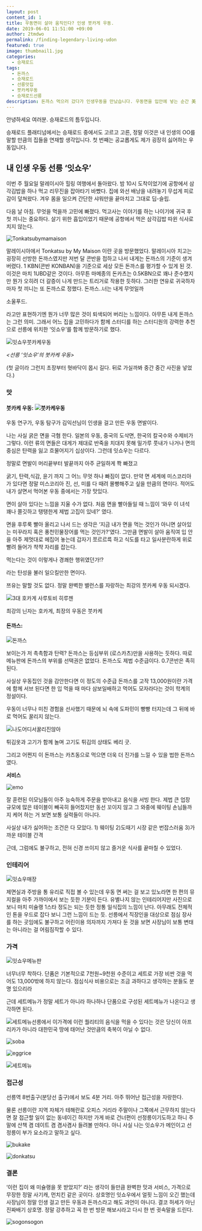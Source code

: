 ```yaml
---
layout: post
content_id: 1
title: 우동면이 살아 움직인다? 인생 붓카게 우동.
date: 2019-06-01 11:51:00 +09:00
author: 2tmdwo
permalink: /finding-legendary-living-udon
featured: true
image: thumbnail1.jpg
categories:
  - 승재로드
tags:
  - 돈까스
  - 승재로드
  - 선릉맛집
  - 붓카케우동
  - 승재로드선릉
description: 돈까스 먹으러 갔다가 인생우동을 만났습니다. 우동면을 입안에 넣는 순간 美美가 울려퍼진다!
---
```


 안녕하세요 여러분. 승재로드의 틈두입니다.

 승재로드 플래티넘에서는 승재로드 중에서도 고르고 고른, 정말 이것은 내 인생의 OO를 말할 만큼의 집들을 연재할 생각입니다. 첫 번째는 공교롭게도 제가 굉장히 싫어하는 우동입니다.

## 내 인생 우동 선릉 ‘잇쇼우’

 이번 주 월요일 말레이시아 힐링 여행에서 돌아왔다. 밤 10시 도착이었기에 공항에서 삼각김밥을 하나 먹고 리무진을 잡아타기 바빴다. 집에 와선 배낭을 내려놓기 무섭게 피로감이 덮쳐왔다. 겨우 몸을 일으켜 간단한 샤워만을 끝마치고 그대로 딥-슬립.

다음 날 아침. 무엇을 먹을까 고민에 빠졌다. 먹고사는 이야기를 하는 나이기에 귀국 후 첫 끼니는 중요하다. 살기 위한 흡입이었기 때문에 공항에서 먹은 삼각김밥 따윈 식사로 치지 않는다.

![Tonkatsubymamaison](https://lh3.googleusercontent.com/VyTrrKSsH11AOitI-MvZyTvhO98ACtOPoL0SQt7PTZSqFKuqt_d3jHt8m5FRgKoghSibMkMZw54CzNJgEISF_kcuzlRXTM97sYxQFM2zXS6NqnqprBqf9dycle63cxVyS9i1HhPaU8fGX08_g5ms6i0XDNSRoobARwCH_thZd0ZdszXSEsA2RED-tpXALMp5Mon7LN5mXLxDu86Q5bWX4kJiMK2FFlurp__cmgnPJRNuwS5P1YaehDcVQ9WBCUZ7prTHYKB5FK5h24Q4UxUykinxu17hndlqS183pFIvjcHlCu438BOtK2GrqF6F1fh6KL3CaeXoGPLaWDthdP8unxImCQBHi6Q_p2lerMRn1But7rNM3ds5fDhaDLBBnyzczOcYu63Gd0oD47VrkIbZlV3k6eto0TIvV6OHA9b0M83r3YfAi5vpVugWVqbTQV_ekDApHEuRUoMG6fJ2WFPRe3EkSXMzqAneAf16f9u2yGoQzmEw8dzH_dJkvJbGbWEHELD32kcovxDFjb1glJXpk03BSevLt9utYWr32xLe7eawGPw9icdHprBeURsqE3xeZy6N9nX-K0_aJLJzOh3kO030yDxFZBsxzqXBfxZ4Rzxuw7PsZaA_WJR7TgJtslNFnfM_BNif8SlSxxLL8iZDU0hy2JLjoZ2wQarnFdyRkBi6MpkIoGQJNriFloyUPvnJyAunKo7gi0QCr4XlrFiDDx_j=w1204-h903-no)

*<Tonkatsu by My Maison>*





 말레이시아에서 Tonkatsu by My Maison 이란 곳을 방문했었다. 말레이시아 치고는 굉장히 선방한 돈까스였지만 저번 달 콘반을 접하고 나서 내게는 돈까스의 기준이 생겨버렸다. 1 KBN(콘반 KONBAN)을 기준으로 세상 모든 돈까스를 평가할 수 있게 된 것. 이것은 마치 1UBD같은 것이다. 아무튼 마메종의 돈카츠는 0.5KBN으로 꽤나 준수했지만 뭔가 오히려 더 갈증이 나게 만드는 트리거로 작용한 듯하다. 그러한 연유로 귀국하자 마자 첫 끼니는 또 돈까스로 정했다. 돈까스..너는 내게 무엇일까

소울푸드.

라고만 표현하기엔 뭔가 너무 많은 것이 퇴색되어 버리는 느낌이다. 아무튼 내게 돈까스는 그런 의미. 그래서 어느 집을 고민하다가 함께 스터디를 하는 스터디원의 강력한 추천으로 선릉에 위치한 ‘잇쇼우’를 함께 방문하기로 했다.

![잇쇼우붓카케우동](https://lh3.googleusercontent.com/k7C67fWhO2kX8nVM0c47enwblF4Hg_lkJkQkaD1zsIhRzWJONMEJsNK7ryRTXGT2xm_dGb1KJGBz2_U_uD641lAa1pJKxvxEIoCMvf-19b_jkh60bgqfKFmCGmCU5WoxH9ajkuxuFSpi5pBk3cL0ZJOzYxYoMEca0rniCq8NBLbNV7kzEfrMEYoQYcCFFt_LqiB7X5apYICWEXikN_xosxvlG6UXHBZ0_lQlNRLEMDAQuDtilG_bWYJnUAdcHBsdDYGy0OU15e3yB0NDzk7gTC_7ZKL2jgEcqhnQChzHF0fz_ikU4jpqoiUyUAOstaIw7rgyUJiALwSn7YEf0AZd5ug0BOwI4ipJNOSZLe9rlCVey7bsUECr-aEDUUU8q0LNFZZUaXiCw1uUJJnkq0MGKx0Ws50JW9A4M1HbEdR-1nkWTBcx_OGPw3sct5Bfu6Y2JzH4AmV9EUn1A2JrGvcbeXPtXJnJfvDinsqlDD2lw0fnndfvFUkNYUeEYyDGPTq3vAXghW2ioGArxnsnqxmpPRaan7Yac8leBkZg0-nPs8gcRflvoKe6LFnA8PhaI808I_Hq6BEZG-J3wI9DKTxBoIKXJ1eK4dmONESE0hmA7d-u4Eii6Y104tRFJCFeIYcVQh1HAiWAgAmfVXPgfdF-CupM7QCkRVkcosnlWnNI4FWaoYFEO2TlfoR5dVPBuolmsGMmMJmwwZobw7mcNi-vuIJ2=w1204-h903-no)

*<선릉 ‘잇쇼우’의 붓카케 우동>*

(첫 글이라 그런지 초장부터 혓바닥이 몹시 길다. 뒤로 가실까봐 중간 중간 사진을 넣었다.)



### **맛**

#### **붓카케 우동**: ![붓카케우동](https://lh3.googleusercontent.com/oNHDckDADNNHorfcj6rrpdV7aBWX6BZJ6zoEeHtGJ1b32uMD9u2Ud9hAjwHP3PkS5KhaG3UiGUB6lRvBzh30vhltPXLlLYmh1DaOR2oDnM-BYzJSWsi329EtTrj7yUUyDzCT5MlcQXBps0WHyceNUOJHmqYmdxdv7MJcBqWd9AM7yvOtjmpe6teudjqs3xtA62H97GSSSUEa8lZBj3AlynBDywaKlUpl-CQZGRnQ3sP5tyrDKRq_fqn1THrmu82rCUgBl3WmHPjhfv6FpRu3z5OjDeK--w2CHFOhQLO5fw4nlqgLoUfI-pHgpcXNWizICuMp9FxzYd1QeGkgrZ0xC1SLx6sS23asmnKIuVhtkeqrCFGQfQXIHjwBZwTwrAme_vzqznFtdyGic5KhJ5BrJ8-EnkVUd1Rq65V5iQfZ8L7KyIep2VQyH3GWXK-sNb1W-9OmnhYXAcunDZO3V8rfVR7T4aJ9cVsDP7-RL3EZFyWckAMcVZIMSYPb1U3A8APBOrRBSvCsjGXSZ-qEAXE15oZDHfJ-_33ojvH7a5YUjJE3R9pbulvjWmTY4RdxT-vl-EwTHtqz3GBf4qerOokOX14libXT8iShJ3fu35TJKsuGq1-buabAfCtuSuOCmu8cnRNC0tdRACwMq583yf09LBwmXrOesqg00vIjRNRfowKQQQhZtufMa9dx6FKKPQc5to8hjFu7EAD0z6e9u9tlGuH-=w955-h717-no)

우동 연구가, 우동 탐구가 김익선님이 인생을 걸고 만든 우동 면발이다.

나는 사실 굵은 면을 극혐 한다. 일본의 우동, 중국의 도삭면, 한국의 칼국수와 수제비가 그렇다. 이런 류의 면들은 대게가 제대로 반죽을 치대지 못해 밀가루 풋내가 나거나 면의 중심은 탄력을 잃고 흐물어지기 십상이다. 그런데 잇쇼우는 다르다.

정말로 면발이 머리끝부터 발끝까지 아주 균일하게 쫙 빠졌고

굵기, 탄력,식감, 윤기 까지 그 어느 무엇 하나 빠짐이 없다. 만약 면 세계에 미스코리아가 있다면 정말 미스코리아 진, 선, 미를 다 때려 몰빵해주고 싶을 만큼의 면이다. 적어도 내가 살면서 먹어본 우동 중에서는 가장 맛있다.



면이 살아 있다는 느낌을 지울 수가 없다. 처음 면을 빨아들일 때 느낌이 ‘와우 이 녀석 꽤나 쫄깃하고 탱탱한게 제법 고집이 있네?’ 였다.

면을 후루룩 빨아 올리고 나서 드는 생각은 ‘지금 내가 면을 먹는 것인가 아니면 살아있는 미꾸라지 혹은 풍천민물장어를 먹는 것인가?’였다. 그만큼 면발이 살아 움직여 입 안을 아주 제멋대로 헤집어 놓는데 갑자기 쪼르르륵 하고 식도를 타고 일사분란하게 위로 빨려 들어가 챡챡 자리를 잡는다.



먹는다는 것이 이렇게나 경쾌한 행위였던가!?

라는 탄성을 불러 일으킬만한 면이다.

쯔유는 말할 것도 없다. 정말 완벽한 밸런스를 자랑하는 최강의 붓카케 우동 되시겠다.

![3대 호카게 사루토비 히루젠](https://t1.daumcdn.net/cfile/tistory/99CF0B395C1FA3ED0A)

최강의 닌자는 호카게, 최장의 우동은 붓카케

#### **돈까스**:

![돈까스](https://lh3.googleusercontent.com/i49adRIroty7OCOS3dXi7K7jdeec3QA9ZHEadf7vF3xSwslko5ETYJ100q0ZK3fWermqj_G7yMlbsGH8o-yhPmUSnAe4b9Yt3YLrYO8RptwIr3q6aR8qoU5_MDZTUo58SuIAEPhmlJddmLFTx-GUrBkDwHzmfCulJf0tthPJYsFM--D-bhnDftyPRlMt2Rtjj71dVB4SkeYQV7En85fBvQ7XfOuU2Psl_WmY0MrREQJcR5AI3HBvYI2G_8LknDgYh3fV2WaP86GQrnVw7opmein_hprcjq7lBToJUZMCFy1cbZKJP6Ec1-WDxIpWHcvohyKLRR82bu7GXjuX4lb9f5sDeW4MJnXskC8o3kOYh46ABA6i0qMvKc5mhBzyBUItDcaHdECNBBDp7AlsfQYQjg5V_ObTP-YVkUqmhNKOCFVEDuFTB6aSEpturSeL6SPZf4v0B0EqGxv6DYKZodqtINC16UZEm8MLj_2f1igD5kmlE3dCAIF5OnPx8FeTU3kSvvWB_Aj_YjTkyDvAngOhn_boSAP9t8E-fKnxJWZdLAA82Ngd7wtJUdNfqiLt95AEZuGpZJ5wrEoqE5kEJlVbUY5_kkWtkiGLqbBPgJ3RCBHWLVi6ZiaNZqT989f68p1cTv4vIO3Kk4e1PhgAUguGsdB6ju1OM5fMeuyBte0AcgQmDC8gilTOFrPRKCd0hJ6Lr-NMev0JRyF6EmbPLgKlwUkb=w1204-h903-no)

보이는가 저 촉촉함과 탄력? 돈까스는 등심부위 (로스카츠)만을 사용하는 듯하다. 따로 메뉴판에 돈까스의 부위를 선택권은 없었다. 돈까스도 제법 수준급이다. 0.7콘반은 족히 된다.

사실상 우동집인 것을 감안한다면 이 정도의 수준급 돈까스를 고작 13,000원이란 가격에 함께 서브 된다면 한 입 먹을 때 마다 삼보일배하고 먹어도 모자라다는 것이 학계의 정설이다.

우동이 너무나 미친 경험을 선사했기 때문에 뇌 속에 도파민이 빵빵 터지는데 그 뒤에 바로 먹어도 꿀리지 않는다.

![나도어디서꿀리진않아](https://lh3.googleusercontent.com/riGyr_zIIoaeofmN46rQgZamjIJmcTGE1hMYpgnKANZOdYTnVFoUzWG-N4P2xdKJiPjdD2n03E8DwNjnhsascK2Cyb4JUhSWyJvXOTYndjuc520N-N2VE68h92p8u89stqhYjOarVSKLJI3eBXDSA693wjegHPKw7s40ju5N8qtJCwq5PAHXw0nIkzxUlcIn5bxybFjkSiCGN_z6VnFpNs7OGdDmwZcBqhX6nogmULGCuGLE8WuOXnc-NaMeDzOiKEilvO1ZfGMCiQJv59gqSon5d4dpiOqf60M6A6hXcvtfcJsMR175XL5CeR_1CeLUHN13gOqewH87TeQOA_zIUwISfANdOsRWGPaGmhA1gbtUmqWiMdELMQTLD2vHcSKHxMCQccblDxQ42eFsjtWKBLHsgxoBehMQN6YuafziwU5G2uc_sr3qWWgwGK96WpeaOg1c9p4HFp9PNK3OMFpa-0Jfil_1GKX3400k-SfLHUN6U4mt4vX0b0QfR52w1mdlznU1O082FivzszkniUJaz0cctSiI_rY_coM7DNTsS_QzakUjHZjpdZY_ANgr-99LuHSewT_--UkfxkGjnYdZKqiwwI2NuFEDq50Scm4kC9iYIHQ9159mXgTQ-VFQ1TbfkhH5ouNjp_EAr7TNd7ypPt_SIJ8tJAUk7PzJUkY-pOQelE5ZJqOd0ztKiBh91m4jl-0YLQ6rYgnZnlchYAhTmAJf=w362-h455-no)

튀김옷과 고기가 함께 놀며 고기도 튀김의 상태도 베리 굿.

그리고 어쩐지 이 돈까스는 카츠동으로 먹으면 더욱 더 진가를 느낄 수 있을 법한 돈까스였다.

**서비스**

![emo](https://lh3.googleusercontent.com/1yt4X7xXyMMI9qPkeXZBTq0vrYi2JJQcDvrISOg_FSEecgo29eFeUMsPa3kK2R7p7YoVwAIz1gAPnt1FXYLqMyuGKT7W9WjP4y0zyjsq07kvm9MrOBLVnWNwx6O2JbZcl7fXkZn-w5NKo2EUXF0GPWBsuVdn1lbO4WKWDop1Y18AYpW_zf_L_gg8JH5EnFJwarQwjqEwlG8g6YOtZu2SqemgUkogD3phlopUL__r6LFJx-h7E3-GC8bGIzLBITKJIvy_x2sHXhAIW3elhJnJSXV1WuF_5f7DjFAYJ3TWvzrKPzQNrRjRrpGl-Wy6ypZf7W6z0qIQ3hid8VahlJo6q8GiHIDm8aHa077MMZO2TpOIYgRC9qbzUMK05TtVqVclOAErOTdTgRz-zaVbzgk6HlwpV2jsIktErHGyGCdJtMY_gJlxagfC5hbli6XJ6tE6yqt3vsNgtvduZPzVXx2P7n4mS136gIUGyzwiJKBnjJ48O9U3bFAnyQcZq_oXrOTqXc7g9dENaV2bhDuswuuGzJdY20VWAKUybEo7xU9i0b1FkctX0ThYMaD47sZCbr_1lD9DU1IV3IMVm4G-U4rGSV3ZkInPzFLCGEYzDzcjIo_bfkNJo6ZQ_AWdHZnHUdi3tO1ZXCrg1tDTfEBDxX7Me4EKMuI1B9k6VpHiFEFtrcAtBcwJFwMCMzE9rqApE9IJAXwbx764b3dXXr3_Tv_p8wWm=w953-h715-no)

잘 훈련된 이모님들이 아주 능숙하게 주문을 받아내고 음식을 서빙 한다. 제법 큰 업장 규모에 많은 테이블이 빼곡히 들어찼지만 동선 꼬이지 않고 그 와중에 웨이팅 손님들까지 케어 하는 거 보면 보통 실력들이 아니다.

사실상 내가 싫어하는 조건은 다 모았다. 1) 웨이팅 2)도때기 시장 같은 번잡스러움 3)가까운 테이블 간격

근데, 그럼에도 불구하고, 전혀 신경 쓰이지 않고 즐거운 식사를 끝마칠 수 있었다.



### **인테리어**

![잇쇼우매장](https://lh3.googleusercontent.com/XFGdJbwuOx6WCgufW7oc5C6bqAsTw7P6lT7YRcHVMOILRqahz2t_hipT1j2xn1Y4oXjFPzLk7QDPz9-i4rU5CqySGgj6dWgSBCcgjH2t3ogSnRFgVtv6nMR2fiAVs7e2Eupx7GemX7RdMQ6e51Ok0qiMTa70qj8JCqi07wV1_joPHrstAaxEEc5T3HrEmMQpLxbAi9GOL-za3KFD0jOhBiWBjmoh0rSYwZzzZuJ7nPjrfuiLtsMyP_icCkKufGSxrOcMxlpaqhaD7R8iUDzQ8YGZ4HC2BhADA2QV-rpPyljY-h3Vxru0WZzk3V5USZDmTWuH5zXR1q_rHoz4mJSU24RlKKEIIHdQoOvm2rOkeh66h5761F4GpC7T9ETlN7cuvXoDe6jUydM_8mfTj4LjOhXpWPRYmcUOd64XEQCG-fpkmXEtyDv7AE9iyLCFLn5nQTCkYxVN4W37F_A7JOzgSFj9aaO-vSkJBx6G5jVHAcXX3c95mF0IVGN-hOwP00dyuaOo52dx583CpXyWmtOcPYDfYo8TNtdqMOsb2_RjXP_3wWlAJTcty28qSzpJ-D6gQYn7yxAZznM8hn8TBwcip028kUsB2HZVApCdFFaNRABxysWratJj_1g_NfVVzPFaIa2Hpz1If_5ctkiyDJp7DcFdzg88BZXUL53jPnyPHIIih1DHc69lISf18OF20reKkhQAdBkOsqO7lFHSHNkWXaT5=w1204-h903-no)

제면실과 주방을 통 유리로 직접 볼 수 있는데 우동 면 써는 걸 보고 있노라면 한 편의 뮤지컬을 아주 가까이에서 보는 듯한 기분이 든다. 유별나지 않는 인테리어지만 사진으로 보니 마치 미슐랭 1스타 정도는 되는 듯한 정통 일식집의 느낌이 난다. 아무래도 전체적인 톤을 우드로 잡다 보니 그런 느낌이 드는 듯. 선릉에서 직장인을 대상으로 점심 장사를 하는 곳임에도 불구하고 어린이용 의자까지 가져다 둔 것을 보면 사장님이 보통 변태는 아니라는 걸 어림짐작할 수 있다.

### **가격**

![잇쇼우메뉴판](https://lh3.googleusercontent.com/dmA-ffJd41A2TOLTtX2cZsIf5p-ONy4UnrnDoPjiiW2bYR32N4iPzVIu4j2SSRU-WVI4X0S58HtyCyOo_4LcXsAHK36h5AJHJwAcF9cqwOYPle0CFQKJvNMA3720tuQqjnABQxmrYMx8K5XsqkyxZU0Lcq9AWUKFEH9hPfPcf3sgJMLK2YGCVKuO0C8709sQVjf24thHtv_1bW91c6Y8gnqVtNz0rieMNADbwDbdAE2o-zRati814n1WNdOCSNR8SBVDSHsEJZDPq4hBNzJ1JFT9J_G81rMKHOeXtb-GWxHzUMP7RhZiNERZYwO6M6nbTvCCwwwqp7xQF6pvmLD6dhg6Hc1G1YIV8ot0w47yGNyC5VJebmgPe8ToT1Z9Bmc51LfJcustj5fzr_aE73DBo1g4j4MBRm_EzqAj680oRf2-JNuebR2wH1x4C4kIcQeLtrtsbTgGDekNjJD84f3P-XMlMz-c_6ALm412_HI8K2n-NXZ5g3cTsQLWQrBd8nYW4MAKVRtnsJf5scqiVwYe5drpYPNE8y0ZmOXgMl8dWiTArTATO_AJGmyP2UB5dhhBN6zdD1Q81VqruGHlypsHlpEfK2ddjHOnubO0G2seYrRd2VvbZlihOGVpH-mx4fRcjwR7RXt-WoboeEWqF1yxoxtM0oOCNZcBDea88dD027QSwN-LcI5xhwHLctn-h86GpqccQescW4sHLIe2wvtyCgiY=w1204-h903-no)

너무너무 착하다. 단품은 기본적으로 7천원~9천원 수준이고 세트로 가장 비싼 것을 먹어도 13,000밖에 하지 않는다. 점심식사 비용으로는 조금 과하다고 생각하는 분들도 분명 있으리라

근데 세트메뉴가 정말 세트가 아니라 하나하나 단품으로 구성된 세트메뉴가 나온다고 생각하면 된다.

![세트메뉴](https://lh3.googleusercontent.com/TzY8-EkYlNxRSEuwmYFCb1RXYmwR1jVfHGkW7sZfzZDbpOTYsjp4TIWYaFpQROJ_jxrn8DsfBJPXzSVvHkKmZZbG7qVd-ipQ42vgSg-jszFltwuufNvPziFWu04aX-bu4Eqw9O3PRNYGcdFwM1p5O42qcpa-RJL2njR1tg-d6HvhdpBwQuBYMTcUgh5EoYdrDd_ZWCkuzA3bqQfYvb7yuukHvvHoC5LeL2aK8d7NLJaFb8KA9HBgew7sRHDyHyBKEgkq5W-yQy5GuZBhDqHektG7s1pPEVwcPw5Luo6T_CQTl7jIikElYDRYF_E2GMP6Cd1FHrODaLp6wEcIG0YcIoSZQzHUwkNo6U16izkCyKEQBaMy6gY6Kw3yi-nZdH6XEaV_KSXwWWmvIkqg1Sm1yfa5TiMdiI9HM1Oea9gptRD1dSfEwjQbdF-qfHoyH7a0gRXOAhm55Z5y0D1if19NwBuTcmoQgnpz7BHESZd7whct_TNIm0IEIKu342Uy6_TMtK8s-hPNXNvVUt6BLV8AHMtyBoD9Ye_HewCS7ZyMwlEryshn5TsTYB3YF34wIvZgsx5AdeMpY57HJxgVCWOZA_zTnZCX1p0C4du1sqt0j30bpDzaNMc3CFQw_3PwRjgboKhpElj6HUJq8SgLsUUZ_ct7INMo_FWmZN0csNTlgtGsP_eDNimSDzCukt7RBU4x2Qff75tpkNT0Xz-VauUZfn6W=w1605-h903-no)선릉에서 이가격에 이런 퀄리티의 음식을 먹을 수 있다는 것은 당신이 아프리카가 아니라 대한민국 땅에 태어난 것만큼의 축복이 아닐 수 없다.

![soba](https://lh3.googleusercontent.com/MEFMfT8iKDyrqUUn_KvvQY2tA21IyM__khPTEchIbnxAclNMfIc01e6YPufA51XGY_747NK7iwg9d-5yXMW6-iMvZS0yEqQ0jiarViuiI_7EUe8kIBfYaUmoLSdVILo5B0LOQmvL-R6Ks5paTJQBtoqrweNdlrI_Ea7XbsXDeslDcZBKLeOwjxOK3WllCWRvlPdEhJepCcRHKDs6xBF54ucFsSLe6blDMPqI7uMNsvnnhS3ObJgxD6Va0sRbRpOiV4CrHMHnpklcQ2BwSXT_Msc9KtGM4ZI4V6yWN8bb-j9IMLVey4FKqnEiKZcJyMmsgwPOJsrWKXFfg3q0s34K3muppCJXv9YtlKuxAUPMCxEY80hCbhnZvymhJ6lTju1IUSRemQ3eYbPduyTF_QyzXoet5MxanYQz9dLHl7Asq7bFcgvizzWrcmOp9hrkw6LpBW02CDlTetw1M_dhSqbisWvE-FpRSQglAkvOwguGToj9SpSjgum4TwZL6cgSebR97_OVFjDJljGk_T8bCm1faiXJjPZCARtY8PpZbCp80i9gRKGHZMiR-PkfBZS7AZwXZxiHTN0Tf2mUsHyLGpvxT-WsDTQFovZhOc3Uk-wxzt2xfeAVbL3Jx1FsVpEhR3PR9F5Q6MYGMfl3Wh8SoTxxBqDOci_6s4sCqP_H1WpBkwLZCJoUon80o-DT3atvh0KdnTHOXcUPN3FcOoca9XKDNFgu=w955-h538-no)

![eggrice](https://lh3.googleusercontent.com/gfSudw7QUiScBYEY-GOYu1I3o_siPTriO3-qkHtaFCEMnyChp6NQFWKcXhj5JyWslnejVIoeb7J9VbX60JtOMHe1dPZOBA3r_gHpD1fJkil-zdGjjAoc69_iAB5Lcr3gvW2PKVZ0_TzDMD9cAZIw3BAP5PRVCEPV3FtdoyPq7gMsyf-wHcAk_yf1dm2Py5w5wXBAhRJjHWiwKZ8zDjOI_1s5JXIk9pgEX4u9_S7KAnT7bKOf77UJVtNQYv6vBGoDXUzVhZkGiAIlS1tE7yF3oeIbSE_ERSg-Jm1mllmK3G7dI3hdk1vGACaBUH7QBxs-3ecSICmAaN-ynXkb5-05hUSt2d2UjaIi166Wrj-AyX-OLD273YIQi0H3uxnHKcT24wrnnSTU23oiP3mu7ox_nuy5JpNHT3Ck9mmB2H-y7wJ1NCUW8eHYmb_NVJ1GxLf1X7VNfWUh_16_WiWfVLQfITOIvVcQK752wGxufPpLRtRb_vQ_dbfxYRRGi1sgxUMDr-gsXgmH7UmWepfSaCbGK9CIZbYJFqj21JeljpTrO_aaQ_ozd_uzVwuGQeaKKWqK8Am4E1WuTTrubShrd0pyrMkCYbnq2IjebrKGZ0Lu91alRZC9AKO09Tr3b9Z9GQsHjt8bFTdVO2X3vDPuRQOzQ6CdmnSRZ8JW8jwzK0kZMZhhzdd0Amt9ko2HHJNOR1Hngy8Wtl6Xga1GkUrYZjfcpTaO=w955-h538-no)

![세트메뉴](https://lh3.googleusercontent.com/TzY8-EkYlNxRSEuwmYFCb1RXYmwR1jVfHGkW7sZfzZDbpOTYsjp4TIWYaFpQROJ_jxrn8DsfBJPXzSVvHkKmZZbG7qVd-ipQ42vgSg-jszFltwuufNvPziFWu04aX-bu4Eqw9O3PRNYGcdFwM1p5O42qcpa-RJL2njR1tg-d6HvhdpBwQuBYMTcUgh5EoYdrDd_ZWCkuzA3bqQfYvb7yuukHvvHoC5LeL2aK8d7NLJaFb8KA9HBgew7sRHDyHyBKEgkq5W-yQy5GuZBhDqHektG7s1pPEVwcPw5Luo6T_CQTl7jIikElYDRYF_E2GMP6Cd1FHrODaLp6wEcIG0YcIoSZQzHUwkNo6U16izkCyKEQBaMy6gY6Kw3yi-nZdH6XEaV_KSXwWWmvIkqg1Sm1yfa5TiMdiI9HM1Oea9gptRD1dSfEwjQbdF-qfHoyH7a0gRXOAhm55Z5y0D1if19NwBuTcmoQgnpz7BHESZd7whct_TNIm0IEIKu342Uy6_TMtK8s-hPNXNvVUt6BLV8AHMtyBoD9Ye_HewCS7ZyMwlEryshn5TsTYB3YF34wIvZgsx5AdeMpY57HJxgVCWOZA_zTnZCX1p0C4du1sqt0j30bpDzaNMc3CFQw_3PwRjgboKhpElj6HUJq8SgLsUUZ_ct7INMo_FWmZN0csNTlgtGsP_eDNimSDzCukt7RBU4x2Qff75tpkNT0Xz-VauUZfn6W=w1605-h903-no)

### **접근성**

선릉역 8번출구(분당선 출구)에서 보도 4분 거리. 아주 뛰어난 접근성을 자랑한다.

물론 선릉이란 지역 자체가 테해란로 오피스 거리라 주말이나 그쪽에서 근무하지 않는다면 잘 접근할 일이 없는 동네이긴 하지만 가게 바로 건너편이 선정릉이기도하고 하니 주말에 산책 겸 데이트 겸 겸사겸사 들려볼 만하다. 아니 사실 나는 잇쇼우가 메인이고 선정릉이 부가 요소라고 말하고 싶다.

![bukake](https://lh3.googleusercontent.com/UcynrLR7J62qVhkkw0kS2yxKq6ERu5GqL24TS3I1W6Ph3KeXKAJvFyyK8Gd2sHtXftcff9lUQNZ6aGnLp5H5yWIavBg3rCO2vEA34-z5TsImvhdQrQhNJL9p1A9Da3PX8xuKFac1YPP29bkO_Hb-NsR78qv3UnJfuWeG0ZvoshwRN4A_pOIrqPS19sWJad0H2H82ZJPKJkbnyt9qo8Y0x6nmwg2yfkIc_SLns64va1u90uwcOXYWtoqyTdkleZWjjMlzkT0Bm8y_jNzmjSAXUdvdTBtWJCH4hGR2tS6W7t1K7lnhF_GztXshHNrVm8KJeI_6dA7AcKqv-c2sUhjtEyQmSKfrAgYBc0AWmL6LC8YAq4aMi30rdeGTTZGNjHhTxfFQw8OUoInllrfzFllHLJ4T50WN7GyhKQedORJFlx5sYX4iuHgj9PCd65qtr5U1as9FVrngfW2GnYyHLr_YkVBeQ6lJfwqmmgW1pS53NvW8H4gwNurUDCXz8nXpZW1LnK3_Wc3GRsGNOdEzbFiU7Du3BNbWL4--L0EbPawW2jO9vUIiHlK4R74XifnJu23OzIFY036ErcsQ21VweznrJO6Esjg8JKXmsB--aC4DlcjHLyclDiBW8T27ys_lGmqYX_PXT-h4jqvI9rK2vHXyodVNzBvGFJhjkz_lfc0GDlFfQJU9ARQjTnxhFcap6flXw0lF-61wGUmlGaY7rlqLThrO=w608-h809-no)

![donkatsu](https://lh3.googleusercontent.com/VEYYgsEHaOocmmyaeActPkuNSG43xbzxkWv9IMnqsl0UnpTTe_-yhLAXBT-nY3iLYux2QjQDm1Nj6xs9chs7GvoQRrukD19lqmwSRGMmGwIpP2hQF2Txei-3d0TJV7n1wN2djdble7GQnagxKUvKXAMzwZyvtruUa8uzN_isZ0NWfAh99hTcCmtPRZbvG0rR1J4aWZGnnJoKnYgPp3BIkUhxIiWwFeclD5s50lRAaOMZkIMacWg0ky4ByCH8s88TNXYSPvcAtm-nB-7JvVNMtdG6uUjqgi-2kO4vuxfJfFzHiofHOxf32oObRr9v6MwzCGz_nQX6jLYyuBJOB7BoJZ-6X16kuLWywc0QfTzYnRGgnnLEP02hh5cE9L8fjgK9t3ujKsW893WjISoDl46gDvxqYPkLuCDnCFLgMm4UsI3Edj91WOkv9pbXtmskzheoJcrPCWikiKJRZnpPm6fc3i9u950IikO4YmOApAkL9hvW7RIBMLO9XAJiikNSfSTMdyFNEG3MCpXwPAIDbUn0XRNr2yv-AA-8yEhqrnBVqOrzAWB5ceaPe435B5tehHEiKPpbvjzog9935RPgHtGmmnPwUpMKrz6A1LGQQJXseSV9UG_V5aNNm09lWKk0hPLGBzSbcxm0Hf0cl2FOicac5QuCmbQpNa34hajlPFhSNASyHguLAL5J4TSAzNlaiDoIKgIbWQ5np6bbcw6jrUY0kJBv=w955-h717-no)

### **결론**

‘이런 집이 왜 미슐랭을 못 받았지?’ 라는 생각이 들만큼 완벽한 맛과 서비스, 가격으로 무장한 정말 사기캐, 먼치킨 같은 곳이다. 상호명인 잇쇼우에서 얼핏 느낌이 오긴 했는데 사장님이 정말 인생 걸고 만든 우동과 돈까스라고 해도 과언이 아니다. 결코 허세가 아닌 진짜배기 상호명. 정말 강추하고 꼭 한 번 방문 해보시라고 다시 한 번 귓속말을 드린다.

![sogonsogon](https://lh3.googleusercontent.com/nhq2bVgRAU39K6w0vjy3DfcUo37c8_MFl-Y8GyHqpYNiMorxQKgLKhpPOs4zBC0DRKbO7WiPlz8fNO_6-mFnTRrID7tejtShKmAyAlZHvxzQyejdZPxKPenK49YBdRLKS7mcVeEWZrrxrWwrwnkPSz5zwtRjxzvNPcM9izNKBJg_H3g3nSsNEyBEogg43m2TIS8unh7_yVq1tUu6J3sKB2tzA2O-k1BVWbL7BZwN8ulfOGMwMfitw06nJaiyGhBNfcL7Zvv93rRg8S9N4JiCxHGrgljbHtwbOOcqElV3zQ91SrrDbbUIoSte_bXF5x5_fo-gkOe_ysCVMs2JOymRXEUABD2IRfaRqMeBwXAGDbUFkt26iCfxspzbmkvZY-bO_ZQwDHTVINGuD2wDiBlfRKCXw-NZ7myCwdzAIlHFd7RH_CgkeqBS8hXwWlEQBEaFpAC0QvaV8itRSAAUEGQyPBQuaBVToF7s3-t_vu0ga3fm2JjKQMCS5Nt5uRtACVnl-MnbHEYMUs0pXJgGA2qTSRd6MNDpXiF4Hzel1HxsAuQZw85cdP5iZL-PP9VU9jviIT3uvrsGiePWrRFHWvERN1abVaIgjUyoARtwfkwFTTWHrQ3P3l0FDIS7adbBWT76JjgogIUI3hffaRLDtwExzaZAezvVLmxFhjCHqg6NGF5znKSVd24ao3eMLz6alJIshMTAcQ0xk6Ee9RaiXGoGEhPI=w480-h446-no)
